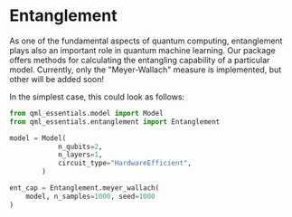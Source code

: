 # Entanglement

As one of the fundamental aspects of quantum computing, entanglement plays also an important role in quantum machine learning.
Our package offers methods for calculating the entangling capability of a particular model.
Currently, only the "Meyer-Wallach" measure is implemented, but other will be added soon!

In the simplest case, this could look as follows:
```python
from qml_essentials.model import Model
from qml_essentials.entanglement import Entanglement

model = Model(
            n_qubits=2,
            n_layers=1,
            circuit_type="HardwareEfficient",
        )

ent_cap = Entanglement.meyer_wallach(
    model, n_samples=1000, seed=1000
)
```